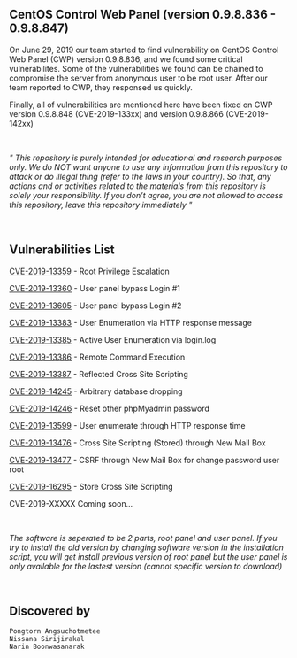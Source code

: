 ## CentOS Control Web Panel (version 0.9.8.836 - 0.9.8.847)
On June 29, 2019 our team started to find vulnerability on CentOS Control Web Panel (CWP) version 0.9.8.836, and we found some critical vulnerabilites. Some of the vulnerabilities we found can be chained to compromise the server from anonymous user to be root user. After our team reported to CWP, they responsed us quickly.

Finally, all of vulnerabilities are mentioned here have been fixed on CWP version 0.9.8.848 (CVE-2019-133xx) and version 0.9.8.866 (CVE-2019-142xx)

<br>

<i>"
This repository is purely intended for educational and research purposes only. We do NOT want anyone to use any information from this repository to attack or do illegal  thing (refer to the laws in your country). So that, any actions and or activities related to the materials from this repository is solely your responsibility. If you don’t agree, you are not allowed to access this repository, leave this repository immediately "
</i>

<br>

## Vulnerabilities List

[CVE-2019-13359](https://github.com/i3umi3iei3ii/CentOS-Control-Web-Panel-CVE/blob/master/CVE-2019-13359.md) - Root Privilege Escalation

[CVE-2019-13360](https://github.com/i3umi3iei3ii/CentOS-Control-Web-Panel-CVE/blob/master/CVE-2019-13360.md) - User panel bypass Login #1

[CVE-2019-13605](https://github.com/i3umi3iei3ii/CentOS-Control-Web-Panel-CVE/blob/master/CVE-2019-13605.md) - User panel bypass Login #2

[CVE-2019-13383](https://github.com/i3umi3iei3ii/CentOS-Control-Web-Panel-CVE/blob/master/CVE-2019-13383.md) - User Enumeration via HTTP response message

[CVE-2019-13385](https://github.com/i3umi3iei3ii/CentOS-Control-Web-Panel-CVE/blob/master/CVE-2019-13385.md) - Active User Enumeration via login.log

[CVE-2019-13386](https://github.com/i3umi3iei3ii/CentOS-Control-Web-Panel-CVE/blob/master/CVE-2019-13386.md) - Remote Command Execution

[CVE-2019-13387](https://github.com/i3umi3iei3ii/CentOS-Control-Web-Panel-CVE/blob/master/CVE-2019-13387.md) - Reflected Cross Site Scripting

[CVE-2019-14245](https://github.com/i3umi3iei3ii/CentOS-Control-Web-Panel-CVE/blob/master/CVE-2019-14245.md) - Arbitrary database dropping

[CVE-2019-14246](https://github.com/i3umi3iei3ii/CentOS-Control-Web-Panel-CVE/blob/master/CVE-2019-14246.md) - Reset other phpMyadmin password

[CVE-2019-13599](https://github.com/i3umi3iei3ii/CentOS-Control-Web-Panel-CVE/blob/master/CVE-2019-13599.md) - User enumerate through HTTP response time

[CVE-2019-13476](https://github.com/i3umi3iei3ii/CentOS-Control-Web-Panel-CVE/blob/master/CVE-2019-13476.md) - Cross Site Scripting (Stored) through New Mail Box

[CVE-2019-13477](https://github.com/i3umi3iei3ii/CentOS-Control-Web-Panel-CVE/blob/master/CVE-2019-13477.md) - CSRF through New Mail Box for change password user root

[CVE-2019-16295](https://github.com/i3umi3iei3ii/CentOS-Control-Web-Panel-CVE/blob/master/CVE-2019-13477.md) - Store  Cross Site Scripting

CVE-2019-XXXXX Coming soon...

<br>

<i>The software is seperated to be 2 parts, root panel and user panel. If you try to install the old version by changing software version in the installation script, you will get install previous version of root panel but the user panel is only available for the lastest version (cannot specific version to download)</i>

<br>

## Discovered by
```
Pongtorn Angsuchotmetee
Nissana Sirijirakal
Narin Boonwasanarak
```
